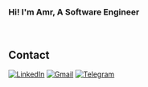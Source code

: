 ### Hi! I'm Amr, A Software Engineer

<br>

## Contact
[![LinkedIn](https://img.shields.io/badge/linkedin-%230077B5.svg?style=for-the-badge&logo=linkedin&logoColor=white)](https://www.linkedin.com/in/amr-kallas)
[![Gmail](https://img.shields.io/badge/Gmail-D14836?style=for-the-badge&logo=gmail&logoColor=white)](mailto:amrkallas1@gmail.com)
[![Telegram](https://img.shields.io/badge/Telegram-2CA5E0?style=for-the-badge&logo=telegram&logoColor=white)](https://t.me/Amr_Kallas)

